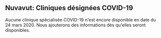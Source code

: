 ## Nuvavut: Cliniques désignées COVID-19

Aucune clinique spécialisée COVID-19 n'est encore disponible en date du 24 mars 2020. Nous ajouterons des informations dès qu'elles seront disponibles.
